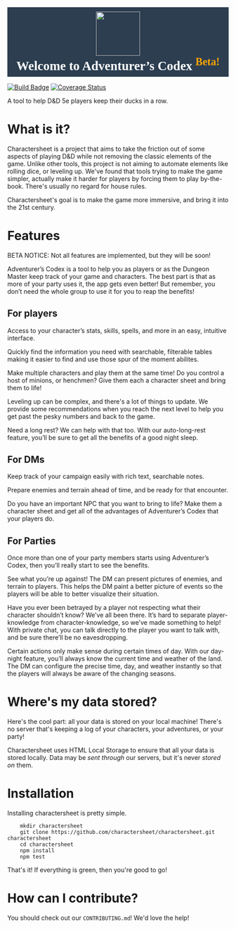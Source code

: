 <div style="background-color:#2c3e50;">
<h1 style="text-align: center; margin-top: 0.0em; margin-bottom: 0.5em; padding-bottom:0.3em; font-size: 29px; font-family: HelveticaNeue-Bold; page-break-inside: avoid; page-break-after: avoid; color: rgb(51, 51, 51); font-style: normal; color:white;">
<center><img class="tl-email-image" data-id="455053" height="100" src="http://gallery.tinyletterapp.com/c0e1ae00b92e2d758f243a5a1eecefd66836c060/images/3cd93e95-2382-429d-b599-b6368f2ca9cf.png" style="padding-top: 10px; width: 100px; max-width: 100px;" width="100" /></center>
Welcome to Adventurer&rsquo;s&nbsp;Codex <sup style="color:orange;">Beta!</sup></h1>
</div>

[![Build Badge](https://travis-ci.org/adventurerscodex/adventurerscodex.github.io.svg)](https://travis-ci.org/adventurerscodex/adventurerscodex.github.io)
[![Coverage Status](https://coveralls.io/repos/github/adventurerscodex/adventurerscodex.github.io/badge.svg?branch=master)](https://coveralls.io/github/adventurerscodex/adventurerscodex.github.io?branch=master)

A tool to help D&D 5e players keep their ducks in a row. 


What is it?
===========

Charactersheet is a project that aims to take the friction out of some aspects of playing D&D while not removing the classic elements of the game. Unlike other tools, this project is not aiming to automate elements like rolling dice, or leveling up. We've found that tools trying to make the game simpler, actually make it harder for players by forcing them to play by-the-book. There's usually no regard for house rules. 

Charactersheet's goal is to make the game more immersive, and bring it into the 21st century.


Features
========

BETA NOTICE: Not all features are implemented, but they will be soon!

Adventurer’s Codex is a tool to help you as players or as the Dungeon Master keep track of your game and characters. The best part is that as more of your party uses it, the app gets even better! But remember, you don’t need the whole group to use it for you to reap the benefits!


For players
-----------

Access to your character’s stats, skills, spells, and more in an easy, intuitive interface.

Quickly find the information you need with searchable, filterable tables making it easier to find and use those spur of the moment abilites.

Make multiple characters and play them at the same time! Do you control a host of minions, or henchmen? Give them each a character sheet and bring them to life!

Leveling up can be complex, and there's a lot of things to update. We provide some recommendations when you reach the next level to help you get past the pesky numbers and back to the game.

Need a long rest? We can help with that too. With our auto-long-rest feature, you’ll be sure to get all the benefits of a good night sleep.


For DMs
-------

Keep track of your campaign easily with rich text, searchable notes.

Prepare enemies and terrain ahead of time, and be ready for that encounter.

Do you have an important NPC that you want to bring to life? Make them a character sheet and get all of the advantages of Adventurer’s Codex that your players do. 


For Parties
-----------

Once more than one of your party members starts using Adventurer’s Codex, then you’ll really start to see the benefits.

See what you’re up against! The DM can present pictures of enemies, and terrain to players. This helps the DM paint a better picture of events so the players will be able to better visualize their situation.

Have you ever been betrayed by a player not respecting what their character shouldn’t know? We’ve all been there. It’s hard to separate player-knowledge from character-knowledge, so we’ve made something to help! With private chat, you can talk directly to the player you want to talk with, and be sure there’ll be no eavesdropping.

Certain actions only make sense during certain times of day. With our day-night feature, you’ll always know the current time and weather of the land. The DM can configure the precise time, day, and weather instantly so that the players will always be aware of the changing seasons.



Where's my data stored?
=======================

Here's the cool part: all your data is stored on your local machine! There's no server that's keeping a log of your characters, your adventures, or your party! 

Charactersheet uses HTML Local Storage to ensure that all your data is stored locally. Data may be *sent through* our servers, but it's never *stored on* them.


Installation
============

Installing charactersheet is pretty simple. 

        mkdir charactersheet
        git clone https://github.com/charactersheet/charactersheet.git charactersheet
        cd charactersheet 
        npm install 
        npm test

That's it! If everything is green, then you're good to go!


How can I contribute?
=====================

You should check out our `CONTRIBUTING.md`! We'd love the help! 
